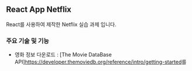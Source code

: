 ## React App Netflix
React를 사용하여 제작한 Netflix 실습 과제 입니다.

### 주요 기술 및 기능
+ 영화 정보 다운로드 : [The Movie DataBase API]<https://developer.themoviedb.org/reference/intro/getting-started>를
